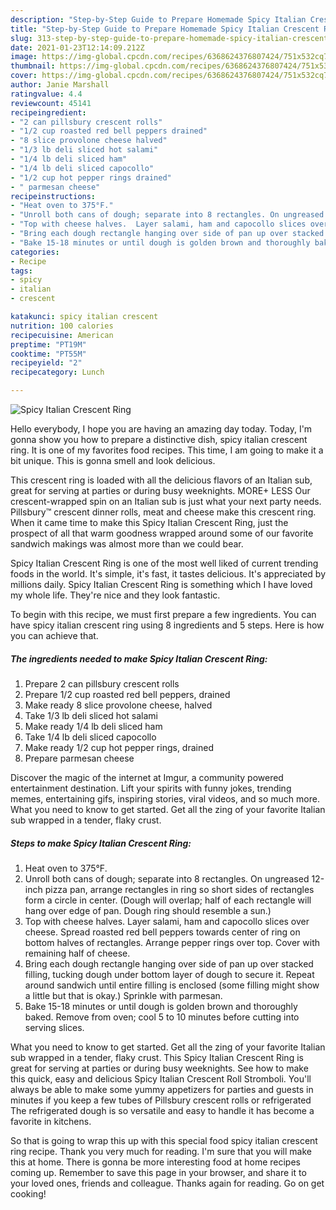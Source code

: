 ```yaml
---
description: "Step-by-Step Guide to Prepare Homemade Spicy Italian Crescent Ring"
title: "Step-by-Step Guide to Prepare Homemade Spicy Italian Crescent Ring"
slug: 313-step-by-step-guide-to-prepare-homemade-spicy-italian-crescent-ring
date: 2021-01-23T12:14:09.212Z
image: https://img-global.cpcdn.com/recipes/6368624376807424/751x532cq70/spicy-italian-crescent-ring-recipe-main-photo.jpg
thumbnail: https://img-global.cpcdn.com/recipes/6368624376807424/751x532cq70/spicy-italian-crescent-ring-recipe-main-photo.jpg
cover: https://img-global.cpcdn.com/recipes/6368624376807424/751x532cq70/spicy-italian-crescent-ring-recipe-main-photo.jpg
author: Janie Marshall
ratingvalue: 4.4
reviewcount: 45141
recipeingredient:
- "2 can pillsbury crescent rolls"
- "1/2 cup roasted red bell peppers drained"
- "8 slice provolone cheese halved"
- "1/3 lb deli sliced hot salami"
- "1/4 lb deli sliced ham"
- "1/4 lb deli sliced capocollo"
- "1/2 cup hot pepper rings drained"
- " parmesan cheese"
recipeinstructions:
- "Heat oven to 375°F."
- "Unroll both cans of dough; separate into 8 rectangles. On ungreased 12-inch pizza pan, arrange rectangles in ring so short sides of rectangles form a circle in center. (Dough will overlap; half of each rectangle will hang over edge of pan. Dough ring should resemble a sun.)"
- "Top with cheese halves.  Layer salami, ham and capocollo slices over cheese. Spread roasted red bell peppers towards center of ring on bottom halves of rectangles.  Arrange pepper rings over top. Cover with remaining half of cheese."
- "Bring each dough rectangle hanging over side of pan up over stacked filling, tucking dough under bottom layer of dough to secure it. Repeat around sandwich until entire filling is enclosed (some filling might show a little but that is okay.) Sprinkle with parmesan."
- "Bake 15-18 minutes or until dough is golden brown and thoroughly baked. Remove from oven; cool 5 to 10 minutes before cutting into serving slices."
categories:
- Recipe
tags:
- spicy
- italian
- crescent

katakunci: spicy italian crescent 
nutrition: 100 calories
recipecuisine: American
preptime: "PT19M"
cooktime: "PT55M"
recipeyield: "2"
recipecategory: Lunch

---
```



![Spicy Italian Crescent Ring](https://img-global.cpcdn.com/recipes/6368624376807424/751x532cq70/spicy-italian-crescent-ring-recipe-main-photo.jpg)

Hello everybody, I hope you are having an amazing day today. Today, I'm gonna show you how to prepare a distinctive dish, spicy italian crescent ring. It is one of my favorites food recipes. This time, I am going to make it a bit unique. This is gonna smell and look delicious.

This crescent ring is loaded with all the delicious flavors of an Italian sub, great for serving at parties or during busy weeknights. MORE+ LESS Our crescent-wrapped spin on an Italian sub is just what your next party needs. Pillsbury™ crescent dinner rolls, meat and cheese make this crescent ring. When it came time to make this Spicy Italian Crescent Ring, just the prospect of all that warm goodness wrapped around some of our favorite sandwich makings was almost more than we could bear.

Spicy Italian Crescent Ring is one of the most well liked of current trending foods in the world. It's simple, it's fast, it tastes delicious. It's appreciated by millions daily. Spicy Italian Crescent Ring is something which I have loved my whole life. They're nice and they look fantastic.


To begin with this recipe, we must first prepare a few ingredients. You can have spicy italian crescent ring using 8 ingredients and 5 steps. Here is how you can achieve that.

<!--inarticleads1-->

##### The ingredients needed to make Spicy Italian Crescent Ring:

1. Prepare 2 can pillsbury crescent rolls
1. Prepare 1/2 cup roasted red bell peppers, drained
1. Make ready 8 slice provolone cheese, halved
1. Take 1/3 lb deli sliced hot salami
1. Make ready 1/4 lb deli sliced ham
1. Take 1/4 lb deli sliced capocollo
1. Make ready 1/2 cup hot pepper rings, drained
1. Prepare  parmesan cheese


Discover the magic of the internet at Imgur, a community powered entertainment destination. Lift your spirits with funny jokes, trending memes, entertaining gifs, inspiring stories, viral videos, and so much more. What you need to know to get started. Get all the zing of your favorite Italian sub wrapped in a tender, flaky crust. 

<!--inarticleads2-->

##### Steps to make Spicy Italian Crescent Ring:

1. Heat oven to 375°F.
1. Unroll both cans of dough; separate into 8 rectangles. On ungreased 12-inch pizza pan, arrange rectangles in ring so short sides of rectangles form a circle in center. (Dough will overlap; half of each rectangle will hang over edge of pan. Dough ring should resemble a sun.)
1. Top with cheese halves.  Layer salami, ham and capocollo slices over cheese. Spread roasted red bell peppers towards center of ring on bottom halves of rectangles.  Arrange pepper rings over top. Cover with remaining half of cheese.
1. Bring each dough rectangle hanging over side of pan up over stacked filling, tucking dough under bottom layer of dough to secure it. Repeat around sandwich until entire filling is enclosed (some filling might show a little but that is okay.) Sprinkle with parmesan.
1. Bake 15-18 minutes or until dough is golden brown and thoroughly baked. Remove from oven; cool 5 to 10 minutes before cutting into serving slices.


What you need to know to get started. Get all the zing of your favorite Italian sub wrapped in a tender, flaky crust. This Spicy Italian Crescent Ring is great for serving at parties or during busy weeknights. See how to make this quick, easy and delicious Spicy Italian Crescent Roll Stromboli. You&#39;ll always be able to make some yummy appetizers for parties and guests in minutes if you keep a few tubes of Pillsbury crescent rolls or refrigerated The refrigerated dough is so versatile and easy to handle it has become a favorite in kitchens. 

So that is going to wrap this up with this special food spicy italian crescent ring recipe. Thank you very much for reading. I'm sure that you will make this at home. There is gonna be more interesting food at home recipes coming up. Remember to save this page in your browser, and share it to your loved ones, friends and colleague. Thanks again for reading. Go on get cooking!
